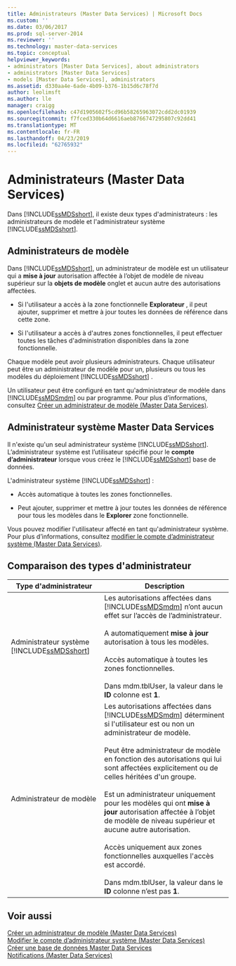```yaml
---
title: Administrateurs (Master Data Services) | Microsoft Docs
ms.custom: ''
ms.date: 03/06/2017
ms.prod: sql-server-2014
ms.reviewer: ''
ms.technology: master-data-services
ms.topic: conceptual
helpviewer_keywords:
- administrators [Master Data Services], about administrators
- administrators [Master Data Services]
- models [Master Data Services], administrators
ms.assetid: d330aa4e-6ade-4b09-b376-1b15d6c78f7d
author: leolimsft
ms.author: lle
manager: craigg
ms.openlocfilehash: c47d1905602f5cd96b58265963072cdd2dc01939
ms.sourcegitcommit: f7fced330b64d6616aeb8766747295807c92dd41
ms.translationtype: MT
ms.contentlocale: fr-FR
ms.lasthandoff: 04/23/2019
ms.locfileid: "62765932"
---
```

# <a name="administrators-master-data-services"></a>Administrateurs (Master Data Services)
  Dans [!INCLUDE[ssMDSshort](../includes/ssmdsshort-md.md)], il existe deux types d'administrateurs : les administrateurs de modèle et l'administrateur système [!INCLUDE[ssMDSshort](../includes/ssmdsshort-md.md)].  
  
## <a name="model-administrators"></a>Administrateurs de modèle  
 Dans [!INCLUDE[ssMDSshort](../includes/ssmdsshort-md.md)], un administrateur de modèle est un utilisateur qui a **mise à jour** autorisation affectée à l’objet de modèle de niveau supérieur sur la **objets de modèle** onglet et aucun autre des autorisations affectées.  
  
-   Si l'utilisateur a accès à la zone fonctionnelle **Explorateur** , il peut ajouter, supprimer et mettre à jour toutes les données de référence dans cette zone.  
  
-   Si l'utilisateur a accès à d'autres zones fonctionnelles, il peut effectuer toutes les tâches d'administration disponibles dans la zone fonctionnelle.  
  
 Chaque modèle peut avoir plusieurs administrateurs. Chaque utilisateur peut être un administrateur de modèle pour un, plusieurs ou tous les modèles du déploiement [!INCLUDE[ssMDSshort](../includes/ssmdsshort-md.md)] .  
  
 Un utilisateur peut être configuré en tant qu'administrateur de modèle dans [!INCLUDE[ssMDSmdm](../includes/ssmdsmdm-md.md)] ou par programme. Pour plus d’informations, consultez [Créer un administrateur de modèle &#40;Master Data Services&#41;](create-a-model-administrator-master-data-services.md).  
  
## <a name="master-data-services-system-administrator"></a>Administrateur système Master Data Services  
 Il n'existe qu'un seul administrateur système [!INCLUDE[ssMDSshort](../includes/ssmdsshort-md.md)]. L’administrateur système est l’utilisateur spécifié pour le **compte d’administrateur** lorsque vous créez le [!INCLUDE[ssMDSshort](../includes/ssmdsshort-md.md)] base de données.  
  
 L'administrateur système [!INCLUDE[ssMDSshort](../includes/ssmdsshort-md.md)] :  
  
-   Accès automatique à toutes les zones fonctionnelles.  
  
-   Peut ajouter, supprimer et mettre à jour toutes les données de référence pour tous les modèles dans le **Explorer** zone fonctionnelle.  
  
 Vous pouvez modifier l'utilisateur affecté en tant qu'administrateur système. Pour plus d’informations, consultez [modifier le compte d’administrateur système &#40;Master Data Services&#41;](../../2014/master-data-services/change-the-system-administrator-account-master-data-services.md).  
  
## <a name="comparing-administrator-types"></a>Comparaison des types d'administrateur  
  
|Type d'administrateur|Description|  
|------------------------|-----------------|  
|Administrateur système [!INCLUDE[ssMDSshort](../includes/ssmdsshort-md.md)]|Les autorisations affectées dans [!INCLUDE[ssMDSmdm](../includes/ssmdsmdm-md.md)] n’ont aucun effet sur l’accès de l’administrateur.<br /><br /> A automatiquement **mise à jour** autorisation à tous les modèles.<br /><br /> Accès automatique à toutes les zones fonctionnelles.<br /><br /> Dans mdm.tblUser, la valeur dans le **ID** colonne est **1**.|  
|Administrateur de modèle|Les autorisations affectées dans [!INCLUDE[ssMDSmdm](../includes/ssmdsmdm-md.md)] déterminent si l'utilisateur est ou non un administrateur de modèle.<br /><br /> Peut être administrateur de modèle en fonction des autorisations qui lui sont affectées explicitement ou de celles héritées d'un groupe.<br /><br /> Est un administrateur uniquement pour les modèles qui ont **mise à jour** autorisation affectée à l’objet de modèle de niveau supérieur et aucune autre autorisation.<br /><br /> Accès uniquement aux zones fonctionnelles auxquelles l'accès est accordé.<br /><br /> Dans mdm.tblUser, la valeur dans le **ID** colonne n’est pas **1**.|  
  
## <a name="see-also"></a>Voir aussi  
 [Créer un administrateur de modèle &#40;Master Data Services&#41;](create-a-model-administrator-master-data-services.md)   
 [Modifier le compte d’administrateur système &#40;Master Data Services&#41;](../../2014/master-data-services/change-the-system-administrator-account-master-data-services.md)   
 [Créer une base de données Master Data Services](install-windows/create-a-master-data-services-database.md)   
 [Notifications &#40;Master Data Services&#41;](../../2014/master-data-services/notifications-master-data-services.md)  
  
  
